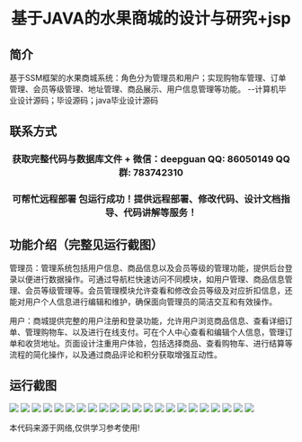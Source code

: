 <p><h1 align="center">基于JAVA的水果商城的设计与研究+jsp</h1></p>

## 简介
基于SSM框架的水果商城系统：角色分为管理员和用户；实现购物车管理、订单管理、会员等级管理、地址管理、商品展示、用户信息管理等功能。    --计算机毕业设计源码；毕设源码；java毕业设计源码


## 联系方式
<p><h3 align="center">获取完整代码与数据库文件 + 微信：deepguan QQ: 86050149 QQ群: 783742310</h3></p>
<p><h3 align="center">可帮忙远程部署 包运行成功！提供远程部署、修改代码、设计文档指导、代码讲解等服务！</h3></p>

## 功能介绍（完整见运行截图）
管理员：管理系统包括用户信息、商品信息以及会员等级的管理功能，提供后台登录以便进行数据操作。可通过导航栏快速访问不同模块，如用户管理、商品信息管理、会员等级管理等。会员管理模块允许查看和修改会员等级及对应折扣信息，还能对用户个人信息进行编辑和维护，确保面向管理员的简洁交互和有效操作。

用户：商城提供完整的用户注册和登录功能，允许用户浏览商品信息、查看详细订单、管理购物车、以及进行在线支付。可在个人中心查看和编辑个人信息，管理订单和收货地址。页面设计注重用户体验，包括选择商品、查看购物车、进行结算等流程的简化操作，以及通过商品评论和积分获取增强互动性。


## 运行截图
![](img/001.jpg)
![](img/002.jpg)
![](img/003.jpg)
![](img/004.jpg)
![](img/005.jpg)
![](img/006.jpg)
![](img/007.jpg)
![](img/008.jpg)
![](img/009.jpg)
![](img/010.jpg)
![](img/011.jpg)
![](img/012.jpg)
![](img/013.jpg)
![](img/014.jpg)
![](img/015.jpg)
![](img/016.jpg)
![](img/017.jpg)
![](img/018.jpg)
![](img/019.jpg)
![](img/020.jpg)
![](img/021.jpg)
![](img/022.jpg)

<p>本代码来源于网络,仅供学习参考使用!</p>
